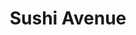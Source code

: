 ---
layout: place
title: "Sushi Avenue"
permalink: /georgia/decatur/sushi-avenue.html
stateAbbr: GA
stateName: Georgia
cityName: Decatur
seo:
  name: "Sushi Avenue"
  type: Restaurant
  links: null
description: "Sushi Avenue serves delicious sushi in Decatur, Georgia. Try fresh Japanese dishes for a great dining experience. "
place_id: ChIJfTJJFT0H9YgRKf5tWgxropE
photos:
  - name: >-
      places/ChIJfTJJFT0H9YgRKf5tWgxropE/photos/AeeoHcIfhiQHXFdBJ4ffnQlGQDGMdPF4KTW0mQ0EHeLv5ExVWJfaPNBblgKI9Bi3iz1MOYw-71QQb4z06P6Kl5Jk6F6Ci6wgALYs_rAI03ovgAZxLvDakHiL-0Z9AF9mlFMQwgLX8IxwLWgYsGlxQbpMQ54ZxC3gdOTLaNRM7NDUqCktircDETIg-GFte5pW9Uj0k3z58KSgJ6wWNwHArnmeyCqFGJA2x1SFr-0Vxn4yqd215Ho3EX54zWEOspciZqZaMIQ2tAVwBvAmfdjQg7nBUqNbFvbZ7MYpiG7_YLaBEzu8iA
    widthPx: 2016
    heightPx: 1512
    authorAttributions:
      - displayName: Sushi Avenue
        uri: https://maps.google.com/maps/contrib/116395537057849195998
        photoUri: >-
          https://lh3.googleusercontent.com/a/ACg8ocKocgSVxYMSrRiZ2ss-J_I5_sYRfHSdffUY7_9MXXDShBbcoQ=s100-p-k-no-mo
    flagContentUri: >-
      https://www.google.com/local/imagery/report/?cb_client=maps_api_places.places_api&image_key=!1e10!2sAF1QipOp6JPcuU9VQ77_f3eXMqJeg--OP6odK4dbQGzg&hl=en-US
    googleMapsUri: >-
      https://www.google.com/maps/place//data=!3m4!1e2!3m2!1sAF1QipOp6JPcuU9VQ77_f3eXMqJeg--OP6odK4dbQGzg!2e10!4m2!3m1!1s0x88f5073d1549327d:0x91a26b0c5a6dfe29
  - name: >-
      places/ChIJfTJJFT0H9YgRKf5tWgxropE/photos/AeeoHcLvISzxASHm0e98PRSOiY7iL0oW6ZxW5IsHhSJ194ONhNGMBsO7Z0daxk6SsTlpuoR7n5Em2WGwVL74Q8mtTNmvEvk_AslDUFQyAupt7py3NtMj-1I4f67GxQewetZBKT-DegE5Cxz3CBP7Ntq48lcDCXADDRcgjEJVGFIuYlnzIXRdvKj0dPEC07EGZfijrV14U-w6qm_0jzHqkaebPoeFFsEGXFXWnz80Xe5DQ4OPvwB4RHWk9OjLsWe7jZtFs2bUy3SqCEpycplyIItOziuMucvXOHppyj4HIJQN2HLxlOaf5J4O7sbXpGss9sL9pVCtlnH_1TAIO_XcAWtXCsz1IAFYAmTQCeR81cFvGIBfVfHLuIkls1Pt8f3a7DFukM989-N9RXhJIulRxAFI1aBIlgjGD3ccea-zaHmAm301Rw
    widthPx: 4032
    heightPx: 1908
    authorAttributions:
      - displayName: Sharonda Lewis
        uri: https://maps.google.com/maps/contrib/113251749574963868515
        photoUri: >-
          https://lh3.googleusercontent.com/a-/ALV-UjXtwJUrSKLZYD_p9w9Kxky2AlVufzpgGvwSwMduQZrDZh1ShJYu=s100-p-k-no-mo
    flagContentUri: >-
      https://www.google.com/local/imagery/report/?cb_client=maps_api_places.places_api&image_key=!1e10!2sCIHM0ogKEICAgIDy6bflCA&hl=en-US
    googleMapsUri: >-
      https://www.google.com/maps/place//data=!3m4!1e2!3m2!1sCIHM0ogKEICAgIDy6bflCA!2e10!4m2!3m1!1s0x88f5073d1549327d:0x91a26b0c5a6dfe29
  - name: >-
      places/ChIJfTJJFT0H9YgRKf5tWgxropE/photos/AeeoHcIazrUxxwbBlzV7--3Km7RdBfey4kp2ommS65s1BjWYLu8B6WUhOVvKjWyD_5WJGG-yz4mp5Ax3NcSjqhiQitCOlGscEN4x8G_cwnpggorxY5jIIHurPQvSw9YfAN7tquuZmNuVW5Y0Oq9roqezdy3oW-jMUckpHiFbiTRTvxOMZEQVb7mcfrpuvN5iNnmJTu2kYTdE1rnzXmXj_TOTY9XcN53q9iwDsLieJj1bxlxPxyYogPZcZAc9DnYUurn_HWcdLle0DyQJ1EJb5imOHQ2edOrFmz780PLV3o5OXAGzbZEv6ihEfVba7OJ11TBWHV0ctsriWhSqc_984GEsTGnPQMJMgAIWD2ed3eN_M1CRqn6IFutnZHuTa8rofeZ8mjnW7PZQ4NW4_MTYMgacPmMn4zOttNLl5jbF9ynxQCOeNj8xT4cUJolX3dMfyA
    widthPx: 4032
    heightPx: 2268
    authorAttributions:
      - displayName: Raj Kandaswamy
        uri: https://maps.google.com/maps/contrib/115215709040000402393
        photoUri: >-
          https://lh3.googleusercontent.com/a-/ALV-UjXcY2m03PQlsKVxmpEDPc_9bf-y1ZKCMqTgoZkAdr3n-0aqhRn2=s100-p-k-no-mo
    flagContentUri: >-
      https://www.google.com/local/imagery/report/?cb_client=maps_api_places.places_api&image_key=!1e10!2sCIABIhADycKzcQltgGfn2loADLYr&hl=en-US
    googleMapsUri: >-
      https://www.google.com/maps/place//data=!3m4!1e2!3m2!1sCIABIhADycKzcQltgGfn2loADLYr!2e10!4m2!3m1!1s0x88f5073d1549327d:0x91a26b0c5a6dfe29
  - name: >-
      places/ChIJfTJJFT0H9YgRKf5tWgxropE/photos/AeeoHcKlHgiX3Qu19P6kELbx6VMLahP0kFHdZSo7CLFlQSUsmOeajBk3o86Mx3s_EK64oCt5MIr5KjzQN_sIpaqT-EQSJARYqIire8xwVkg4gdbYvA-ZeCYdFe1fv3ITYDkp3NbUOwBKo_rWZ5TnaFXbhBCyLT_hKxIwn2lHK7XDsoyX1LeqpAFhapg7f1XmRLmRGuce6Q7wvY_UiHSDXZw2MAP0YUYAr_ppHZGjTSRx_fa70pqe-k_zo40ePCaoP6qaPN8XiA8UQwOnaz5YnFlPEmfXs8Fx9q-hIm86bUzM-snheFyIh5LJgIW5f-zJB-EUhKV8ToYjB8u6vUSVmMUUSuO0IfkrVfpsZ0_agmGkV4Zw7WsR_uRMl_zK6hP4kB_qTVuounPQxvVi5nXiMX0K_KgHBiOKbb-HwicUSFzLKVaSGg
    widthPx: 3600
    heightPx: 4800
    authorAttributions:
      - displayName: Nathan CY
        uri: https://maps.google.com/maps/contrib/106554302703073288245
        photoUri: >-
          https://lh3.googleusercontent.com/a/ACg8ocK2H9PPunQa36B06rmDOavokp_Tdh_Adthna94FSD43SNVMOw=s100-p-k-no-mo
    flagContentUri: >-
      https://www.google.com/local/imagery/report/?cb_client=maps_api_places.places_api&image_key=!1e10!2sCIHM0ogKEICAgIDT5-uaUg&hl=en-US
    googleMapsUri: >-
      https://www.google.com/maps/place//data=!3m4!1e2!3m2!1sCIHM0ogKEICAgIDT5-uaUg!2e10!4m2!3m1!1s0x88f5073d1549327d:0x91a26b0c5a6dfe29
  - name: >-
      places/ChIJfTJJFT0H9YgRKf5tWgxropE/photos/AeeoHcJPcFvJwkvS78RS6kzdVSUbAQzZG9PW37kR4Qpmb2oiAUM1J-rZb_knGGwaxhTr_206o6qJ4TSCszdvYZyX4AkRoYYMc5c3VtexKkCvad7meQRVVsFUl5HnKUVNOw_bRNLB5f4ze-ApLP4W8j60hVxQBoSvg5Qw2NbpSKXb-KuVyn27YfSgdrrXTi9SCVmrI3g3IyBWhmydvczfcIk2sOsRWYt4KezXtGEiaEyFslDnSlcaoL6ydyoHQ0Vbeo4IFFp7d0RZC2sKRKVR5Tsd0ZuhnkvX-227qdetL3rhFkAAkObVpkJBah5j0qnfiCy9Fcg8k6QU3oYurQTWJvsIcsYBH4BRQNElscCfJMneQ2E--s9uM-VXTqG68RjJVv3YyY6a63d5S92NSIexQgFW_GT5JkX7I8-EisI0go4O1R0i1Q
    widthPx: 4000
    heightPx: 3000
    authorAttributions:
      - displayName: Michelangelo Grigni
        uri: https://maps.google.com/maps/contrib/115795315320503897162
        photoUri: >-
          https://lh3.googleusercontent.com/a-/ALV-UjVJI7hAsmBqLXnxkDc9CFhDiU4m3pk-ygEwRK5TXptxCXXWwASKUQ=s100-p-k-no-mo
    flagContentUri: >-
      https://www.google.com/local/imagery/report/?cb_client=maps_api_places.places_api&image_key=!1e10!2sCIHM0ogKEICAgICf5YrwPQ&hl=en-US
    googleMapsUri: >-
      https://www.google.com/maps/place//data=!3m4!1e2!3m2!1sCIHM0ogKEICAgICf5YrwPQ!2e10!4m2!3m1!1s0x88f5073d1549327d:0x91a26b0c5a6dfe29
  - name: >-
      places/ChIJfTJJFT0H9YgRKf5tWgxropE/photos/AeeoHcLLXvLi3JtPVOhhQ8l7gEBy_FlBOG5CtS7_grj9ta53k0EMaKaieFYPl58YOENdaFlaq4ZZx7vguEuQK-z8ShxVMpIBy5Fv4FG4oJhc1-qDdFgRq4Kzp7xiMd3p1C85TiV5bElNzO1FD4z9gfDyYJmjul1nzkdaI9c7yvPi1rmphPJpWm-XJc38SI5VLgkJyyOzhl2UzUVkuF4inRKiAjqR4zKP2zmU2NZYqD739fCf6lynxAD4_a8iwf-OhNNrOY2szFFSuF0GIerX0vxwajSpD5gCX3EIE9rfnzz4w4b3B55zGbYTc5h4WzPZ6G5gpQRvLy6tXdsQUSBT2lp8JcPzhhRY-H5mp4h1HNASfXOX73BVS7BeBQJbhVDHOQabLk8YBzNiC71hfkxh2h2GoghGhClqSj80BeyenRqK4iucMYWC
    widthPx: 3600
    heightPx: 4800
    authorAttributions:
      - displayName: Nathan CY
        uri: https://maps.google.com/maps/contrib/106554302703073288245
        photoUri: >-
          https://lh3.googleusercontent.com/a/ACg8ocK2H9PPunQa36B06rmDOavokp_Tdh_Adthna94FSD43SNVMOw=s100-p-k-no-mo
    flagContentUri: >-
      https://www.google.com/local/imagery/report/?cb_client=maps_api_places.places_api&image_key=!1e10!2sCIHM0ogKEICAgIDT5-ua8gE&hl=en-US
    googleMapsUri: >-
      https://www.google.com/maps/place//data=!3m4!1e2!3m2!1sCIHM0ogKEICAgIDT5-ua8gE!2e10!4m2!3m1!1s0x88f5073d1549327d:0x91a26b0c5a6dfe29
  - name: >-
      places/ChIJfTJJFT0H9YgRKf5tWgxropE/photos/AeeoHcK6QglThyviDFuG5grWl85IlITq7uigJZlBjKZvcaPixOYU_T0FzRG5KgSDRUWQ9yK6IxA6KTWJTdBf6HJ1e_VL8U6xPriwNu0FV519o-Y0XlNe8QzrWgQXQmseK7mlyPc1s-Vs3eSKdlPlU_2X4zTpG17Zn464zNhw5j6Ef1IQEjaRP3cpUvZATA1QFtpfosTRO0niQh9jaRxI1vOlC1MwvV3zmZKX7wdxwrhlNGPv08adSIYz8uVE2d3m_s5M64BXgS8_sDXIQPHVq20RdvG1X5OcLJ4gmo39umev0SUUB5YVvUiaiStxN12KI3H_S2wsXODSRMHNnUhx64aihAbQ9xavfb6b4iz_dRyjDYOAZxsjKR095jj2sgYkdCZFj2-b6NF37VK9DvQgqkuX6JSc7txvx-B9WI8A2NYVB888BA
    widthPx: 4032
    heightPx: 3024
    authorAttributions:
      - displayName: Jerry Barrett
        uri: https://maps.google.com/maps/contrib/114824387883224901345
        photoUri: >-
          https://lh3.googleusercontent.com/a-/ALV-UjXqUX3AVXJ9qKXrF9UMs7gJDwlRMOgVxhnDp8A88k_4eOAWQ5I=s100-p-k-no-mo
    flagContentUri: >-
      https://www.google.com/local/imagery/report/?cb_client=maps_api_places.places_api&image_key=!1e10!2sCIHM0ogKEICAgIDjtq7IGg&hl=en-US
    googleMapsUri: >-
      https://www.google.com/maps/place//data=!3m4!1e2!3m2!1sCIHM0ogKEICAgIDjtq7IGg!2e10!4m2!3m1!1s0x88f5073d1549327d:0x91a26b0c5a6dfe29
  - name: >-
      places/ChIJfTJJFT0H9YgRKf5tWgxropE/photos/AeeoHcKAdvja28v-tvWtdwE9hMu4w8BzFPFlfXodEAQAP2VK7cWZnFgUXW_Ru9AOYgYC_sS1_Dm1_nzQJvgzDsDpDhRiYX-xCV4dKMKVnszys2orSJAYWYwiqsTkwTuZ12mMPEK9ubP_tR6_DykLUp0Pz7i8pFiq0SP0T0-6KdUKvrK2a31TH7Fwvt_8RYWesl1QTnp-dMCWf3VSWnW3mpsQ8mX1upj88uLQoCUclGUS5bCHR-poT9piBUu-gMw43i99IjIud0lnaHFi3HHF-PkY8_4Fg6yTxs4UHD72cx-f-G6sCHq338CKkQbngf5WUK9lqQA0hd01Dv0kVoOxsOsmTvlGoxqpLA7WjvI0MXOnX6GwDHGq7nI0S29LqgCr8pUHro5GJ7m6RxNQS_i0YTzVRRr_yf-9FfIaxvY0QceFvlTTrntt
    widthPx: 4000
    heightPx: 3000
    authorAttributions:
      - displayName: Michelangelo Grigni
        uri: https://maps.google.com/maps/contrib/115795315320503897162
        photoUri: >-
          https://lh3.googleusercontent.com/a-/ALV-UjVJI7hAsmBqLXnxkDc9CFhDiU4m3pk-ygEwRK5TXptxCXXWwASKUQ=s100-p-k-no-mo
    flagContentUri: >-
      https://www.google.com/local/imagery/report/?cb_client=maps_api_places.places_api&image_key=!1e10!2sCIHM0ogKEICAgIDPvo7KkAE&hl=en-US
    googleMapsUri: >-
      https://www.google.com/maps/place//data=!3m4!1e2!3m2!1sCIHM0ogKEICAgIDPvo7KkAE!2e10!4m2!3m1!1s0x88f5073d1549327d:0x91a26b0c5a6dfe29
  - name: >-
      places/ChIJfTJJFT0H9YgRKf5tWgxropE/photos/AeeoHcKOdAayqUgiR6tSMKcUEuaDbuG3fqaQrq9ANuoSK9SVr53dyxf758grt4-UCjiTjUkeirsNbujmPMrQVDNehkd_OcXz2opXCZ83RJHgv7PPNa8Ix4XmolMXAXttgANU8WpaiWlO3qScAuRy_gO__7i5MmacaVwlTJ6EydnLDu8n8kVYUOhF81UK9XCCGFPNeTJGLIFpYIaVo-eyrBG8vdkCrEInrr2n1OwwRRr_GAxF0uo2Oc5LZPGGf2qzhiwkb_O6-Cm54fCJd2ROq-jaK0pin1IOxM-JXo6MQ4y0rlbSCP5dfQM_kXE_yWfsPDHXlfQ_U-pAEjB1lkmMDSzJlPNqq9W141MCrrzskzvx4lKH2lKQXt8Rbc92n821I1VkJkY6SDPuz1ZCYv4uMSnPQan2g70SpHeOARPOdQIuiJ_6cw
    widthPx: 3000
    heightPx: 4000
    authorAttributions:
      - displayName: Ms. O M
        uri: https://maps.google.com/maps/contrib/117046077175622455496
        photoUri: >-
          https://lh3.googleusercontent.com/a-/ALV-UjVIVSohBIq6ro7DCjozYKgKa_DjJc0FaexfvtXBcNig64rTDaGSuQ=s100-p-k-no-mo
    flagContentUri: >-
      https://www.google.com/local/imagery/report/?cb_client=maps_api_places.places_api&image_key=!1e10!2sCIHM0ogKEICAgICLnJqIIg&hl=en-US
    googleMapsUri: >-
      https://www.google.com/maps/place//data=!3m4!1e2!3m2!1sCIHM0ogKEICAgICLnJqIIg!2e10!4m2!3m1!1s0x88f5073d1549327d:0x91a26b0c5a6dfe29
  - name: >-
      places/ChIJfTJJFT0H9YgRKf5tWgxropE/photos/AeeoHcIb9zdHufEGc3xF7qfCXqVMuqh_u7m4JQo1St_iIIoIBg1RQF1aJb8NG14eYlC0qQKNFj6WUuuzrwWBJHIrCaG5Dai6xpWuL9JUkgYVus4QJU6kWl8T_w-1UhS2YDMuS23DJu7De1KO7SUeMmhy4WKc_isxualQzAxfq7Br4UmOqc4a-QhCanZxwFuNEdow4D7XuT-HLyxCL4F5INq22VdS2wjWp54AKSISQj_NlddyNFcz203ubYudk1RtmwhV-UYHVHhe79g2uZkY_3mAyTfORzRAMR4HdVLGy8gQLb2lwRgK4V8aahs8YBPLgzl0FBkrio5fwSHECTKuKYBojnsV-5ItYVM48NssL4tHQSj5pmbVbrjISMg3WUrwf0AoJFXG4r5-MFVpK7FF8dCA3KVFdDJ6sE72Do6SfZ3l1AluPQYS
    widthPx: 3600
    heightPx: 4800
    authorAttributions:
      - displayName: Hibiki Wright
        uri: https://maps.google.com/maps/contrib/100195715758912116050
        photoUri: >-
          https://lh3.googleusercontent.com/a-/ALV-UjUsI8h5TRfILsMXZ2vZfR2DRQMVVdYheP_QY5LOOptnUH3lyjFb=s100-p-k-no-mo
    flagContentUri: >-
      https://www.google.com/local/imagery/report/?cb_client=maps_api_places.places_api&image_key=!1e10!2sCIHM0ogKEICAgICWlJWajAE&hl=en-US
    googleMapsUri: >-
      https://www.google.com/maps/place//data=!3m4!1e2!3m2!1sCIHM0ogKEICAgICWlJWajAE!2e10!4m2!3m1!1s0x88f5073d1549327d:0x91a26b0c5a6dfe29
address: 308 W Ponce de Leon Ave, Decatur, GA 30030, USA
street: 308 W Ponce de Leon Ave
city: Decatur
state: GA
zip: '30030'
country: USA
neighborhood: Downtown Decatur
latitude: '33.775215'
longitude: '-84.300194'
accessibility_options:
  wheelchairAccessibleParking: true
  wheelchairAccessibleEntrance: true
  wheelchairAccessibleRestroom: true
  wheelchairAccessibleSeating: true
business_status: OPERATIONAL
name: Sushi Avenue
google_maps_links:
  directionsUri: >-
    https://www.google.com/maps/dir//''/data=!4m7!4m6!1m1!4e2!1m2!1m1!1s0x88f5073d1549327d:0x91a26b0c5a6dfe29!3e0
  placeUri: https://maps.google.com/?cid=10494067782527614505
  writeAReviewUri: >-
    https://www.google.com/maps/place//data=!4m3!3m2!1s0x88f5073d1549327d:0x91a26b0c5a6dfe29!12e1
  reviewsUri: >-
    https://www.google.com/maps/place//data=!4m4!3m3!1s0x88f5073d1549327d:0x91a26b0c5a6dfe29!9m1!1b1
  photosUri: >-
    https://www.google.com/maps/place//data=!4m3!3m2!1s0x88f5073d1549327d:0x91a26b0c5a6dfe29!10e5
primary_type: Japanese Restaurant
opening_hours:
  regular: null
  current: null
secondary_opening_hours:
  regular:
    weekdayDescriptions: null
    type: null
  current:
    weekdayDescriptions: null
    type: null
phone: null
price_level: null
price_range: null
rating: null
rating_count: 0
website: null
reviews: null
parking_options: null
payment_options: null
allow_dogs: null
curbside_pickup: null
delivery: null
dine_in: null
good_for_children: null
good_for_groups: null
good_for_sports: null
live_music: null
menu_for_children: null
outdoor_seating: null
reservable: null
restroom: null
serves_beer: null
serves_breakfast: null
serves_brunch: null
serves_cocktails: null
serves_coffee: null
serves_dinner: null
serves_dessert: null
serves_lunch: null
serves_vegetarian_food: null
serves_wine: null
takeout: null
summary: null

---